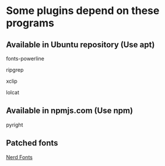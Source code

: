 # Some plugins depend on these programs

## Available in Ubuntu repository (Use apt)
fonts-powerline

ripgrep

xclip

lolcat

## Available in npmjs.com (Use npm)

pyright

## Patched fonts
[Nerd Fonts](https://github.com/ryanoasis/nerd-fonts/releases)


